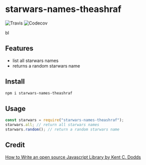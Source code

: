 # starwars-names-theashraf


![Travis](https://img.shields.io/travis/theashraf/starwars-names-theashraf.svg?style=flat-square) 
![Codecov](https://img.shields.io/codecov/c/github/theashraf/starwars-names-theashraf.svg?style=flat-square)

bl

## Features
* list all starwars names 
* returns a random starwars name

## Install

```sh
npm i starwars-names-theashraf
```

## Usage
```javascript
const starwars = require("starwars-names-theashraf");
starwars.all; // return all starwars names
starwars.random(); // return a random starwars name 
```

## Credit
[How to Write an open source Javascript Library by Kent C. Dodds](https://egghead.io/courses/how-to-write-an-open-source-javascript-library)